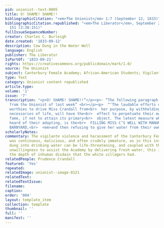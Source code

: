 ```yaml
---
pid: unionist--text-0005
title: O! SHAME! SHAME!!
bibliographicCitation: "<em>The Unionist</em> 1:7 (September 12, 1833)"
bibliographicCitation.republished: "<em>The Liberator</em>, September 21, 1833, p.
  151 (3:38:151)"
fullIssueSequenceNumber: 
creator: Charles C. Burleigh
date.created: '1833-09-12'
description: Cow Dung in the Water Well
language: English
publisher: The Liberator
IsPartOf: '1833-09-21'
rights: https://creativecommons.org/publicdomain/mark/1.0/
source: The Unionist
subject: Canterbury Female Academy; African-American Students; Vigilante VIolence
type: Text
category: Unionist content republished
article.type: 
volume: '1'
issue: '7'
transcription: "<p>O! SHAME! SHAME!!”</p><p>☞ “The following paragraph is<br>  extracted
  from the Unionist of last week” <br></p><p>  “’The laudable efforts of the Canterbury
  worthies to drive Miss Crandall from<br>  her purpose, by withholding from her the
  necessaries of life, will have the<br>  effect to perpetuate their own well earned
  fame, if not to attain its primary<br>  object. The latest measure which we have
  heard of their adopting, is the<br>  FILLING MISS C’S WELL WITH MANURE FROM THE
  BARNYARD,<br>  <em>and then refusing to give her water from their own wells.’”</em></p>"
scholarlyNotes: 
commentary: The vigilante violence and harassment of the Canterbury Female Academy
  was continuous, malicious, and often crudely immature, as in this instance. Putting
  dung into drinking water can be life-threatening, and coupled with the white villagers'
  unwillingness to assist the Academy by delivering fresh water, this incident revealed
  the depth of inhuman disdain that the white villagers had.
relatedPeople: Prudence Crandall
featured: 'Yes'
repeated: 
relatedImage: unionist--image-0121
relatedText: 
relatedTextIssue: 
filename: 
caption: 
order: '004'
layout: template_item
collection: template
thumbnail: ''
full: ''
manifest: ''
---
```

